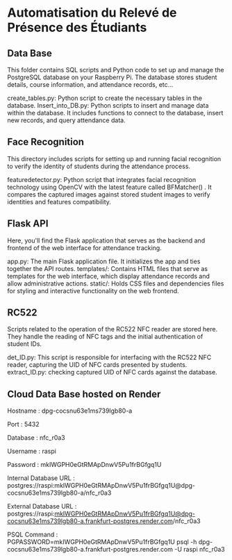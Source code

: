 # Automatisation du Relevé de Présence des Étudiants

## Data Base

This folder contains SQL scripts and Python code to set up and manage the PostgreSQL database on your Raspberry Pi. The database stores student details, course information, and attendance records, etc...

create_tables.py: Python script to create the necessary tables in the database.
Insert_into_DB.py: Python scripts to insert and manage data within the database. It includes functions to connect to the database, insert new records, and query attendance data.

## Face Recognition

This directory includes scripts for setting up and running facial recognition to verify the identity of students during the attendance process.

featuredetector.py: Python script that integrates facial recognition technology using OpenCV with the latest feature called BFMatcher() . It compares the captured images against stored student images to verify identities and features compatibility.

## Flask API

Here, you'll find the Flask application that serves as the backend and frontend of the web interface for attendance tracking.

app.py: The main Flask application file. It initializes the app and ties together the API routes.
templates/: Contains HTML files that serve as templates for the web interface, which display attendance records and allow administrative actions.
static/: Holds CSS files and dependencies files for styling and interactive functionality on the web frontend.

## RC522

Scripts related to the operation of the RC522 NFC reader are stored here. They handle the reading of NFC tags and the initial authentication of student IDs.

det_ID.py: This script is responsible for interfacing with the RC522 NFC reader, capturing the UID of NFC cards presented by students.
extract_ID.py: checking captured UID of NFC cards against the database.

## Cloud Data Base hosted on Render

Hostname : dpg-cocsnu63e1ms739lgb80-a

Port : 5432

Database : nfc_r0a3

Username : raspi

Password : mkIWGPH0eGtRMApDnwV5Pu1frBGfgq1U

Internal Database URL : postgres://raspi:mkIWGPH0eGtRMApDnwV5Pu1frBGfgq1U@dpg-cocsnu63e1ms739lgb80-a/nfc_r0a3

External Database URL : postgres://raspi:mkIWGPH0eGtRMApDnwV5Pu1frBGfgq1U@dpg-cocsnu63e1ms739lgb80-a.frankfurt-postgres.render.com/nfc_r0a3

PSQL Command : PGPASSWORD=mkIWGPH0eGtRMApDnwV5Pu1frBGfgq1U psql -h dpg-cocsnu63e1ms739lgb80-a.frankfurt-postgres.render.com -U raspi nfc_r0a3
